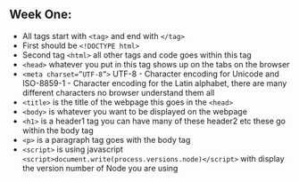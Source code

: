 ## Week One:

* All tags start with `<tag>` and end with `</tag>`
* First should be `<!DOCTYPE html>` 
* Second tag `<html>` all other tags and code goes within this tag 
* `<head>` whatever you put in this tag shows up on the tabs on the browser
* `<meta charset=”UTF-8”>` UTF-8 - Character encoding for Unicode and ISO-8859-1 - Character encoding for the Latin alphabet, there are many different characters no browser understand them all
* `<title>` is the title of the webpage this goes in the `<head>`
* `<body>` is whatever you want to be displayed on the webpage
* `<h1>` is a header1 tag you can have many of these header2 etc these go within the body tag
* `<p>` is a paragraph tag goes with the body tag
* `<script>` is using javascript `<script>document.write(process.versions.node)</script>` with display the version number of Node you are using 
